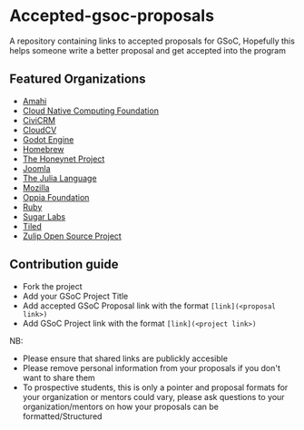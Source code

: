 # Accepted-gsoc-proposals
A repository containing links to accepted proposals for GSoC, Hopefully this helps someone write a better proposal and get accepted into the program

## Featured Organizations
* [Amahi](Amahi)
* [Cloud Native Computing Foundation](CNCF)
* [CiviCRM](CiviCRM)
* [CloudCV](CloudCV)
* [Godot Engine](Godot)
* [Homebrew](Homebrew)
* [The Honeynet Project](HoneynetProject)
* [Joomla](Joomla)
* [The Julia Language](Julia)
* [Mozilla](Mozilla)
* [Oppia Foundation](Oppia)
* [Ruby](Ruby)
* [Sugar Labs](SugarLabs)
* [Tiled](Tiled)
* [Zulip Open Source Project](Zulip)


## Contribution guide
* Fork the project
* Add your  GSoC Project Title
* Add accepted GSoC Proposal link with the format `[link](<proposal link>)`
* Add GSoC Project link with the format `[link](<project link>)`

NB: 
* Please ensure that shared links are publickly accesible
* Please remove personal information from your proposals if you don't want to share them
* To prospective students, this is only a pointer and proposal formats for your organization or mentors could vary, please ask questions to your organization/mentors on how your proposals can be formatted/Structured



